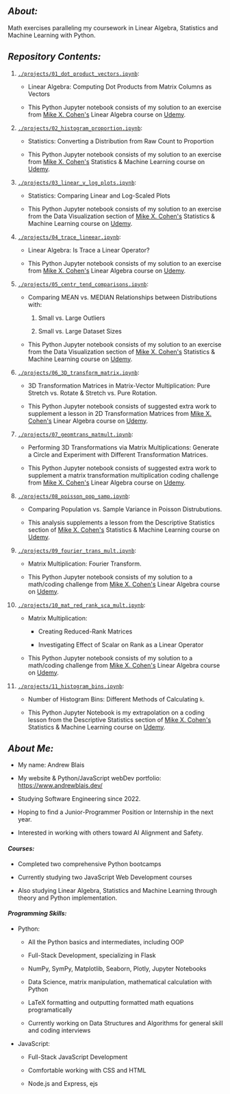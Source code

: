 ## **_About:_**

Math exercises paralleling my coursework in Linear Algebra, Statistics and Machine Learning with Python.

## **_Repository Contents:_**

1.  [`./projects/01_dot_product_vectors.ipynb`](https://github.com/andrewblais/mathWithPython/blob/main/projects/01_dot_product_vectors.ipynb):

    -   Linear Algebra: Computing Dot Products from Matrix Columns as Vectors

    -   This Python Jupyter notebook consists of my solution to an exercise from [Mike X. Cohen's](https://www.mikexcohen.com/) Linear Algebra course on [Udemy](https://www.udemy.com/course/linear-algebra-theory-and-implementation).

2.  [`./projects/02_histogram_proportion.ipynb`](https://github.com/andrewblais/mathWithPython/blob/main/projects/02_histogram_proportion.ipynb):

    -   Statistics: Converting a Distribution from Raw Count to Proportion

    -   This Python Jupyter notebook consists of my solution to an exercise from [Mike X. Cohen's](https://www.mikexcohen.com/) Statistics & Machine Learning course on [Udemy](https://www.udemy.com/course/statsml_x).

3.  [`./projects/03_linear_v_log_plots.ipynb`](https://github.com/andrewblais/mathWithPython/blob/main/projects/03_linear_v_log_plots.ipynb):

    -   Statistics: Comparing Linear and Log-Scaled Plots

    -   This Python Jupyter notebook consists of my solution to an exercise from the Data Visualization section of [Mike X. Cohen's](https://www.mikexcohen.com/) Statistics & Machine Learning course on [Udemy](https://www.udemy.com/course/statsml_x).

4.  [`./projects/04_trace_lineear.ipynb`](https://github.com/andrewblais/mathWithPython/blob/main/projects/04_trace_lineear.ipynb):

    -   Linear Algebra: Is Trace a Linear Operator?

    -   This Python Jupyter notebook consists of my solution to an exercise from [Mike X. Cohen's](https://www.mikexcohen.com/) Linear Algebra course on [Udemy](https://www.udemy.com/course/linear-algebra-theory-and-implementation).

5.  [`./projects/05_centr_tend_comparisons.ipynb`](https://github.com/andrewblais/mathWithPython/blob/main/projects/05_centr_tend_comparisons.ipynb):

    -   Comparing MEAN vs. MEDIAN Relationships between Distributions with:

        1. Small vs. Large Outliers

        2. Small vs. Large Dataset Sizes

    -   This Python Jupyter notebook consists of my solution to an exercise from the Data Visualization section of [Mike X. Cohen's](https://www.mikexcohen.com/) Statistics & Machine Learning course on [Udemy](https://www.udemy.com/course/statsml_x).

6.  [`./projects/06_3D_transform_matrix.ipynb`](https://github.com/andrewblais/mathWithPython/blob/main/projects/06_3D_transform_matrix.ipynb):

    -   3D Transformation Matrices in Matrix-Vector Multiplication: Pure Stretch vs. Rotate & Stretch vs. Pure Rotation.

    -   This Python Jupyter notebook consists of suggested extra work to supplement a lesson in 2D Transformation Matrices from [Mike X. Cohen's](https://www.mikexcohen.com/) Linear Algebra course on [Udemy](https://www.udemy.com/course/linear-algebra-theory-and-implementation).

7.  [`./projects/07_geomtrans_matmult.ipynb`](https://github.com/andrewblais/mathWithPython/blob/main/projects/07_geomtrans_matmult.ipynb):

    -   Performing 3D Transformations via Matrix Multiplications: Generate a Circle and Experiment with Different Transformation Matrices.

    -   This Python Jupyter notebook consists of suggested extra work to supplement a matrix transformation multiplication coding challenge from [Mike X. Cohen's](https://www.mikexcohen.com/) Linear Algebra course on [Udemy](https://www.udemy.com/course/linear-algebra-theory-and-implementation).

8.  [`./projects/08_poisson_pop_samp.ipynb`](https://github.com/andrewblais/mathWithPython/blob/main/projects/08_poisson_pop_samp.ipynb):

    -   Comparing Population vs. Sample Variance in Poisson Distrubutions.

    -   This analysis supplements a lesson from the Descriptive Statistics section of [Mike X. Cohen's](https://www.mikexcohen.com/) Statistics & Machine Learning course on [Udemy](https://www.udemy.com/course/statsml_x).

9.  [`./projects/09_fourier_trans_mult.ipynb`](https://github.com/andrewblais/mathWithPython/blob/main/projects/09_fourier_trans_mult.ipynb):

    -   Matrix Multiplication: Fourier Transform.

    -   This Python Jupyter notebook consists of my solution to a math/coding challenge from [Mike X. Cohen's](https://www.mikexcohen.com/) Linear Algebra course on [Udemy](https://www.udemy.com/course/linear-algebra-theory-and-implementation).

10. [`./projects/10_mat_red_rank_sca_mult.ipynb`](https://github.com/andrewblais/mathWithPython/blob/main/projects/10_mat_red_rank_sca_mult.ipynb):

    -   Matrix Multiplication:

        -   Creating Reduced-Rank Matrices

        -   Investigating Effect of Scalar on Rank as a Linear Operator

    -   This Python Jupyter notebook consists of my solution to a math/coding challenge from [Mike X. Cohen's](https://www.mikexcohen.com/) Linear Algebra course on [Udemy](https://www.udemy.com/course/linear-algebra-theory-and-implementation).

11. [`./projects/11_histogram_bins.ipynb`](https://github.com/andrewblais/mathWithPython/blob/main/projects/11_histogram_bins.ipynb):

    -   Number of Histogram Bins: Different Methods of Calculating `k`.

    -   This Python Jupyter Notebook is my extrapolation on a coding lesson from the Descriptive Statistics section of [Mike X. Cohen's](https://www.mikexcohen.com/) Statistics & Machine Learning course on [Udemy](https://www.udemy.com/course/statsml_x).

## **_About Me:_**

-   My name: Andrew Blais

-   My website & Python/JavaScript webDev portfolio: https://www.andrewblais.dev/

-   Studying Software Engineering since 2022.

-   Hoping to find a Junior-Programmer Position or Internship in the next year.

-   Interested in working with others toward AI Alignment and Safety.

#### **_Courses:_**

-   Completed two comprehensive Python bootcamps

-   Currently studying two JavaScript Web Development courses

-   Also studying Linear Algebra, Statistics and Machine Learning through theory and Python implementation.

#### **_Programming Skills:_**

-   Python:

    -   All the Python basics and intermediates, including OOP

    -   Full-Stack Development, specializing in Flask

    -   NumPy, SymPy, Matplotlib, Seaborn, Plotly, Jupyter Notebooks

    -   Data Science, matrix manipulation, mathematical calculation with Python

    -   LaTeX formatting and outputting formatted math equations programatically

    -   Currently working on Data Structures and Algorithms for general skill and coding interviews

-   JavaScript:

    -   Full-Stack JavaScript Development

    -   Comfortable working with CSS and HTML

    -   Node.js and Express, ejs
